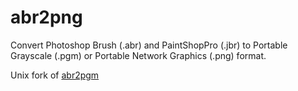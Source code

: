 abr2png
=======

Convert Photoshop Brush (.abr) and PaintShopPro (.jbr) to Portable Grayscale (.pgm)  or Portable Network Graphics (.png) format.

Unix fork of [abr2pgm](https://code.google.com/p/abr2pgm/)

